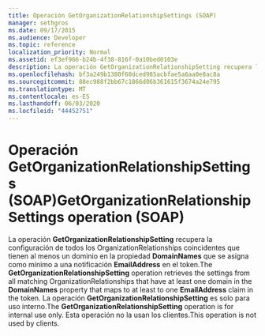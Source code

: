 ```yaml
---
title: Operación GetOrganizationRelationshipSettings (SOAP)
manager: sethgros
ms.date: 09/17/2015
ms.audience: Developer
ms.topic: reference
localization_priority: Normal
ms.assetid: ef3ef966-b24b-4f38-816f-0a10bed0103e
description: La operación GetOrganizationRelationshipSetting recupera la configuración de todos los OrganizationRelationships coincidentes que tienen al menos un dominio en la propiedad DomainNames que se asigna como mínimo a una notificación EmailAddress en el token. La operación GetOrganizationRelationshipSetting es solo para uso interno. Esta operación no la usan los clientes.
ms.openlocfilehash: bf3a249b1380f60dced985acbfae5a6aa0e8ac8a
ms.sourcegitcommit: 88ec988f2bb67c1866d06b361615f3674a24e795
ms.translationtype: MT
ms.contentlocale: es-ES
ms.lasthandoff: 06/03/2020
ms.locfileid: "44452751"
---
```

# <a name="getorganizationrelationshipsettings-operation-soap"></a><span data-ttu-id="12d7b-105">Operación GetOrganizationRelationshipSettings (SOAP)</span><span class="sxs-lookup"><span data-stu-id="12d7b-105">GetOrganizationRelationshipSettings operation (SOAP)</span></span>

<span data-ttu-id="12d7b-106">La operación **GetOrganizationRelationshipSetting** recupera la configuración de todos los OrganizationRelationships coincidentes que tienen al menos un dominio en la propiedad **DomainNames** que se asigna como mínimo a una notificación **EmailAddress** en el token.</span><span class="sxs-lookup"><span data-stu-id="12d7b-106">The **GetOrganizationRelationshipSetting** operation retrieves the settings from all matching OrganizationRelationships that have at least one domain in the **DomainNames** property that maps to at least to one **EmailAddress** claim in the token.</span></span> <span data-ttu-id="12d7b-107">La operación **GetOrganizationRelationshipSetting** es solo para uso interno.</span><span class="sxs-lookup"><span data-stu-id="12d7b-107">The **GetOrganizationRelationshipSetting** operation is for internal use only.</span></span> <span data-ttu-id="12d7b-108">Esta operación no la usan los clientes.</span><span class="sxs-lookup"><span data-stu-id="12d7b-108">This operation is not used by clients.</span></span> 
  


